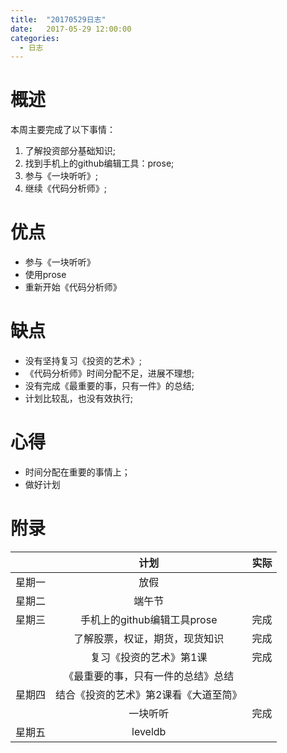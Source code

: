 ```yaml
---
title:  "20170529日志"
date:   2017-05-29 12:00:00
categories: 
  - 日志
---
```


# 概述
本周主要完成了以下事情：
1. 了解投资部分基础知识;
2. 找到手机上的github编辑工具：prose;
3. 参与《一块听听》;
4. 继续《代码分析师》;

# 优点
* 参与《一块听听》
* 使用prose
* 重新开始《代码分析师》

# 缺点
* 没有坚持复习《投资的艺术》;
* 《代码分析师》时间分配不足，进展不理想;
* 没有完成《最重要的事，只有一件》的总结;
* 计划比较乱，也没有效执行;

# 心得
* 时间分配在重要的事情上；
* 做好计划

# 附录

|      |                   计划                   |                 实际                   |
|:----:|:----------------------------------------:|:-------------------------------------:|  
|星期一 |放假 | |
|星期二 |端午节 | |
|星期三 |手机上的github编辑工具prose |完成 |
|      |了解股票，权证，期货，现货知识 |完成 |
|      |复习《投资的艺术》第1课 |完成 |
|      |《最重要的事，只有一件的总结》总结 | |
|星期四 |结合《投资的艺术》第2课看《大道至简》 | |
|      |一块听听 |完成 |
|星期五 |leveldb | |